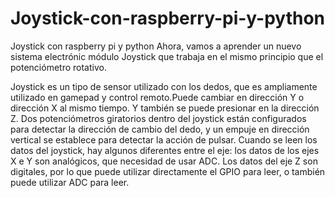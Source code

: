 # Joystick-con-raspberry-pi-y-python
Joystick con raspberry pi y python
 Ahora, vamos a aprender un nuevo sistema electrónic
módulo Joystick que trabaja en el mismo principio que el potenciómetro rotativo.

Joystick es un tipo de sensor utilizado con los dedos, que es ampliamente utilizado en gamepad y control remoto.Puede cambiar en dirección Y o dirección X al mismo tiempo. Y también se puede presionar en la dirección Z.
Dos potenciómetros giratorios dentro del joystick están configurados para detectar la dirección de cambio del dedo, y un empuje
en dirección vertical se establece para detectar la acción de pulsar.
Cuando se leen los datos del joystick, hay algunos diferentes entre el eje: los datos de los ejes X e Y son analógicos, que
necesidad de usar ADC. Los datos del eje Z son digitales, por lo que puede utilizar directamente el GPIO para leer, o también puede utilizar ADC para leer.

